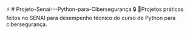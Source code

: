 :zap: # Projeto-Senai---Python-para-Cibersegurança :lock:
:memo:Projetos práticos feitos no SENAI para desempenho técnico do curso de Python para cibersegurança.



